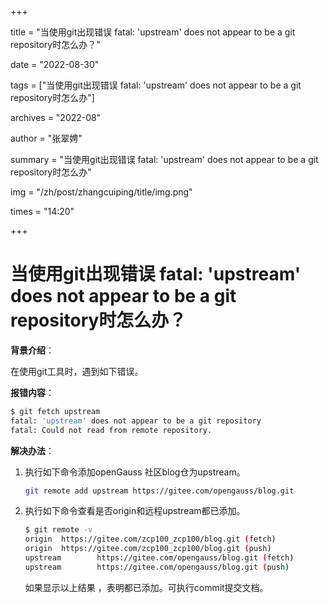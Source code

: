+++

title = "当使用git出现错误 fatal: 'upstream' does not appear to be a git repository时怎么办？" 

date = "2022-08-30" 

tags = ["当使用git出现错误 fatal: 'upstream' does not appear to be a git repository时怎么办"] 

archives = "2022-08" 

author = "张翠娉" 

summary = "当使用git出现错误 fatal: 'upstream' does not appear to be a git repository时怎么办"

img = "/zh/post/zhangcuiping/title/img.png" 

times = "14:20"

+++

# 当使用git出现错误 fatal: 'upstream' does not appear to be a git repository时怎么办？

**背景介绍**：

在使用git工具时，遇到如下错误。

**报错内容**：

```bash
$ git fetch upstream
fatal: 'upstream' does not appear to be a git repository
fatal: Could not read from remote repository.
```

**解决办法**：

1. 执行如下命令添加openGauss 社区blog仓为upstream。

   ```bash
   git remote add upstream https://gitee.com/opengauss/blog.git
   ```

2. 执行如下命令查看是否origin和远程upstream都已添加。

   ```bash
   $ git remote -v
   origin  https://gitee.com/zcp100_zcp100/blog.git (fetch)
   origin  https://gitee.com/zcp100_zcp100/blog.git (push)
   upstream        https://gitee.com/opengauss/blog.git (fetch)
   upstream        https://gitee.com/opengauss/blog.git (push)
   ```

   如果显示以上结果 ，表明都已添加。可执行commit提交文档。